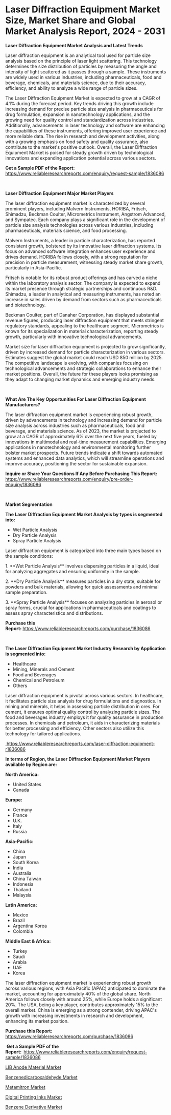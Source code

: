 <p><h1>Laser Diffraction Equipment Market Size, Market Share and Global Market Analysis Report, 2024 - 2031</h1></p><p><strong>Laser Diffraction Equipment Market Analysis and Latest Trends</strong></p>
<p><p>Laser diffraction equipment is an analytical tool used for particle size analysis based on the principle of laser light scattering. This technology determines the size distribution of particles by measuring the angle and intensity of light scattered as it passes through a sample. These instruments are widely used in various industries, including pharmaceuticals, food and beverage, chemicals, and materials science, due to their accuracy, efficiency, and ability to analyze a wide range of particle sizes.</p><p>The Laser Diffraction Equipment Market is expected to grow at a CAGR of 4.1% during the forecast period. Key trends driving this growth include increasing demand for precise particle size analysis in pharmaceuticals for drug formulation, expansion in nanotechnology applications, and the growing need for quality control and standardization across industries. Additionally, advancements in laser technology and software are enhancing the capabilities of these instruments, offering improved user experience and more reliable data. The rise in research and development activities, along with a growing emphasis on food safety and quality assurance, also contribute to the market's positive outlook. Overall, the Laser Diffraction Equipment Market is poised for steady growth driven by technological innovations and expanding application potential across various sectors.</p></p>
<p><strong>Get a Sample PDF of the Report:&nbsp;</strong> <a href="https://www.reliableresearchreports.com/enquiry/request-sample/1836086?utm_campaign=1486&utm_medium=2&utm_source=Github&utm_content=ia&utm_term=16102024&utm_id=laser-diffraction-equipment">https://www.reliableresearchreports.com/enquiry/request-sample/1836086</a></p>
<p>&nbsp;</p>
<p><strong>Laser Diffraction Equipment Major Market Players</strong></p>
<p><p>The laser diffraction equipment market is characterized by several prominent players, including Malvern Instruments, HORIBA, Fritsch, Shimadzu, Beckman Coulter, Micrometrics Instrument, Angstrom Advanced, and Sympatec. Each company plays a significant role in the development of particle size analysis technologies across various industries, including pharmaceuticals, materials science, and food processing.</p><p>Malvern Instruments, a leader in particle characterization, has reported consistent growth, bolstered by its innovative laser diffraction systems. Its focus on advanced software integration enhances user experience and drives demand. HORIBA follows closely, with a strong reputation for precision in particle measurement, witnessing steady market share growth, particularly in Asia-Pacific.</p><p>Fritsch is notable for its robust product offerings and has carved a niche within the laboratory analysis sector. The company is expected to expand its market presence through strategic partnerships and continuous R&D. Shimadzu, a leader in analytical and measuring instruments, has noted an increase in sales driven by demand from sectors such as pharmaceuticals and biotechnology.</p><p>Beckman Coulter, part of Danaher Corporation, has displayed substantial revenue figures, producing laser diffraction equipment that meets stringent regulatory standards, appealing to the healthcare segment. Micrometrics is known for its specialization in material characterization, reporting steady growth, particularly with innovative technological advancements.</p><p>Market size for laser diffraction equipment is projected to grow significantly, driven by increased demand for particle characterization in various sectors. Estimates suggest the global market could reach USD 850 million by 2025. The competitive landscape is evolving, with companies focusing on technological advancements and strategic collaborations to enhance their market positions. Overall, the future for these players looks promising as they adapt to changing market dynamics and emerging industry needs.</p></p>
<p>&nbsp;</p>
<p><strong>What Are The Key Opportunities For Laser Diffraction Equipment Manufacturers?</strong></p>
<p><p>The laser diffraction equipment market is experiencing robust growth, driven by advancements in technology and increasing demand for particle size analysis across industries such as pharmaceuticals, food and beverage, and materials science. As of 2023, the market is projected to grow at a CAGR of approximately 6% over the next five years, fueled by innovations in multimodal and real-time measurement capabilities. Emerging applications in nanotechnology and environmental monitoring further bolster market prospects. Future trends indicate a shift towards automated systems and enhanced data analytics, which will streamline operations and improve accuracy, positioning the sector for sustainable expansion.</p></p>
<p><strong>Inquire or Share Your Questions If Any Before Purchasing This Report:</strong> <a href="https://www.reliableresearchreports.com/enquiry/pre-order-enquiry/1836086?utm_campaign=1486&utm_medium=2&utm_source=Github&utm_content=ia&utm_term=16102024&utm_id=laser-diffraction-equipment">https://www.reliableresearchreports.com/enquiry/pre-order-enquiry/1836086</a></p>
<p>&nbsp;</p>
<p><strong>Market Segmentation</strong></p>
<p><strong>The Laser Diffraction Equipment Market Analysis by types is segmented into:</strong></p>
<p><ul><li>Wet Particle Analysis</li><li>Dry Particle Analysis</li><li>Spray Particle Analysis</li></ul></p>
<p><p>Laser diffraction equipment is categorized into three main types based on the sample conditions: </p><p>1. **Wet Particle Analysis** involves dispersing particles in a liquid, ideal for analyzing aggregates and ensuring uniformity in the sample.</p><p>2. **Dry Particle Analysis** measures particles in a dry state, suitable for powders and bulk materials, allowing for quick assessments and minimal sample preparation.</p><p>3. **Spray Particle Analysis** focuses on analyzing particles in aerosol or spray forms, crucial for applications in pharmaceuticals and coatings to assess spray characteristics and distributions.</p></p>
<p><strong>Purchase this Report:&nbsp;</strong><a href="https://www.reliableresearchreports.com/purchase/1836086?utm_campaign=1486&utm_medium=2&utm_source=Github&utm_content=ia&utm_term=16102024&utm_id=laser-diffraction-equipment">https://www.reliableresearchreports.com/purchase/1836086</a></p>
<p>&nbsp;</p>
<p><strong>The Laser Diffraction Equipment Market Industry Research by Application is segmented into:</strong></p>
<p><ul><li>Healthcare</li><li>Mining, Minerals and Cement</li><li>Food and Beverages</li><li>Chemical and Petroleum</li><li>Others</li></ul></p>
<p><p>Laser diffraction equipment is pivotal across various sectors. In healthcare, it facilitates particle size analysis for drug formulations and diagnostics. In mining and minerals, it helps in assessing particle distribution in ores. For cement, it ensures optimal quality control by analyzing particle sizes. The food and beverages industry employs it for quality assurance in production processes. In chemicals and petroleum, it aids in characterizing materials for better processing and efficiency. Other sectors also utilize this technology for tailored applications.</p></p>
<p><a href="https://www.reliableresearchreports.com/laser-diffraction-equipment-r1836086?utm_campaign=1486&utm_medium=2&utm_source=Github&utm_content=ia&utm_term=16102024&utm_id=laser-diffraction-equipment">&nbsp;https://www.reliableresearchreports.com/laser-diffraction-equipment-r1836086</a></p>
<p><strong>In terms of Region, the Laser Diffraction Equipment Market Players available by Region are:</strong></p>
<p>
    <p> <strong> North America: </strong>
        <ul>
            <li>United States</li>
            <li>Canada</li>
        </ul>
        </p> 
    <p> <strong> Europe: </strong>
        <ul>
            <li>Germany</li>
            <li>France</li>
            <li>U.K.</li>
            <li>Italy</li>
            <li>Russia</li>
        </ul>
        </p> 
    <p> <strong> Asia-Pacific: </strong>
        <ul>
            <li>China</li>
            <li>Japan</li>
            <li>South Korea</li>
            <li>India</li>
            <li>Australia</li>
            <li>China Taiwan</li>
            <li>Indonesia</li>
            <li>Thailand</li>
            <li>Malaysia</li>
        </ul>
        </p> 
    <p> <strong> Latin America: </strong>
        <ul>
            <li>Mexico</li>
            <li>Brazil</li>
            <li>Argentina Korea</li>
            <li>Colombia</li>
        </ul>
        </p> 
    <p> <strong> Middle East & Africa: </strong>
        <ul>
            <li>Turkey</li>
            <li>Saudi</li>
            <li>Arabia</li>
            <li>UAE</li>
            <li>Korea</li>
        </ul>
    </p>
    </p>
<p><p>The laser diffraction equipment market is experiencing robust growth across various regions, with Asia Pacific (APAC) anticipated to dominate the market, accounting for approximately 40% of the global share. North America follows closely with around 25%, while Europe holds a significant 20%. The USA, being a key player, contributes approximately 15% to the overall market. China is emerging as a strong contender, driving APAC's growth with increasing investments in research and development, enhancing its market position.</p></p>
<p><strong>Purchase this Report: </strong><a href="https://www.reliableresearchreports.com/purchase/1836086?utm_campaign=1486&utm_medium=2&utm_source=Github&utm_content=ia&utm_term=16102024&utm_id=laser-diffraction-equipment">https://www.reliableresearchreports.com/purchase/1836086</a></p>
<p>&nbsp;<strong>Get a Sample PDF of the Report:&nbsp;&nbsp;</strong><a href="https://www.reliableresearchreports.com/enquiry/request-sample/1836086?utm_campaign=1486&utm_medium=2&utm_source=Github&utm_content=ia&utm_term=16102024&utm_id=laser-diffraction-equipment">https://www.reliableresearchreports.com/enquiry/request-sample/1836086</a></p>
<p><strong></strong></p>
<p><p><a href="https://www.linkedin.com/pulse/exploring-lib-anode-material-market-dynamics-global-trends-future-pnimc?utm_campaign=1486&utm_medium=2&utm_source=Github&utm_content=ia&utm_term=16102024&utm_id=laser-diffraction-equipment">LIB Anode Material Market</a></p><p><a href="https://www.linkedin.com/pulse/charting-future-comprehensive-analysis-global-benzenedicarboxaldehyde-zz4ec?utm_campaign=1486&utm_medium=2&utm_source=Github&utm_content=ia&utm_term=16102024&utm_id=laser-diffraction-equipment">Benzenedicarboxaldehyde Market</a></p><p><a href="https://www.linkedin.com/pulse/metamitron-market-trends-growth-outlook-2024-2031-bhnhc?utm_campaign=1486&utm_medium=2&utm_source=Github&utm_content=ia&utm_term=16102024&utm_id=laser-diffraction-equipment">Metamitron Market</a></p><p><a href="https://www.linkedin.com/pulse/digital-printing-inks-sector-surge-8-growth-roadmap-2031-mileele-mzmdc?utm_campaign=1486&utm_medium=2&utm_source=Github&utm_content=ia&utm_term=16102024&utm_id=laser-diffraction-equipment">Digital Printing Inks Market</a></p><p><a href="https://www.linkedin.com/pulse/strategic-roadmap-success-global-benzene-derivative-market-sgc3c?utm_campaign=1486&utm_medium=2&utm_source=Github&utm_content=ia&utm_term=16102024&utm_id=laser-diffraction-equipment">Benzene Derivative Market</a></p></p>